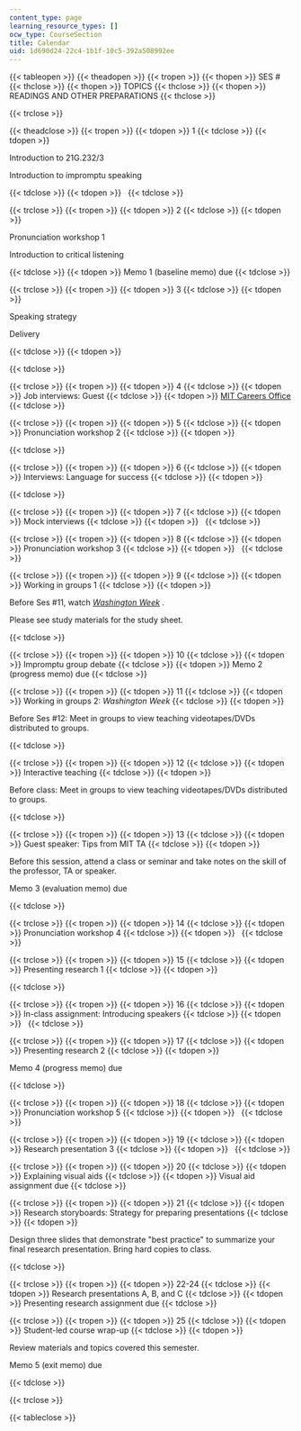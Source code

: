 ```yaml
---
content_type: page
learning_resource_types: []
ocw_type: CourseSection
title: Calendar
uid: 1d690d24-22c4-1b1f-10c5-392a508992ee
---
```


{{< tableopen >}}
{{< theadopen >}}
{{< tropen >}}
{{< thopen >}}
SES #
{{< thclose >}}
{{< thopen >}}
TOPICS
{{< thclose >}}
{{< thopen >}}
READINGS AND OTHER PREPARATIONS
{{< thclose >}}

{{< trclose >}}

{{< theadclose >}}
{{< tropen >}}
{{< tdopen >}}
1
{{< tdclose >}}
{{< tdopen >}}


Introduction to 21G.232/3

Introduction to impromptu speaking


{{< tdclose >}}
{{< tdopen >}}
 
{{< tdclose >}}

{{< trclose >}}
{{< tropen >}}
{{< tdopen >}}
2
{{< tdclose >}}
{{< tdopen >}}


Pronunciation workshop 1

Introduction to critical listening


{{< tdclose >}}
{{< tdopen >}}
Memo 1 (baseline memo) due
{{< tdclose >}}

{{< trclose >}}
{{< tropen >}}
{{< tdopen >}}
3
{{< tdclose >}}
{{< tdopen >}}


Speaking strategy

Delivery


{{< tdclose >}}
{{< tdopen >}}



{{< tdclose >}}

{{< trclose >}}
{{< tropen >}}
{{< tdopen >}}
4
{{< tdclose >}}
{{< tdopen >}}
Job interviews: Guest
{{< tdclose >}}
{{< tdopen >}}
[MIT Careers Office](http://web.mit.edu/career/www/)
{{< tdclose >}}

{{< trclose >}}
{{< tropen >}}
{{< tdopen >}}
5
{{< tdclose >}}
{{< tdopen >}}
Pronunciation workshop 2
{{< tdclose >}}
{{< tdopen >}}



{{< tdclose >}}

{{< trclose >}}
{{< tropen >}}
{{< tdopen >}}
6
{{< tdclose >}}
{{< tdopen >}}
Interviews: Language for success
{{< tdclose >}}
{{< tdopen >}}



{{< tdclose >}}

{{< trclose >}}
{{< tropen >}}
{{< tdopen >}}
7
{{< tdclose >}}
{{< tdopen >}}
Mock interviews
{{< tdclose >}}
{{< tdopen >}}
 
{{< tdclose >}}

{{< trclose >}}
{{< tropen >}}
{{< tdopen >}}
8
{{< tdclose >}}
{{< tdopen >}}
Pronunciation workshop 3
{{< tdclose >}}
{{< tdopen >}}
 
{{< tdclose >}}

{{< trclose >}}
{{< tropen >}}
{{< tdopen >}}
9
{{< tdclose >}}
{{< tdopen >}}
Working in groups 1
{{< tdclose >}}
{{< tdopen >}}


Before Ses #11, watch [_Washington Week_](http://www.pbs.org/weta/washingtonweek/) .

Please see study materials for the study sheet.


{{< tdclose >}}

{{< trclose >}}
{{< tropen >}}
{{< tdopen >}}
10
{{< tdclose >}}
{{< tdopen >}}
Impromptu group debate
{{< tdclose >}}
{{< tdopen >}}
Memo 2 (progress memo) due
{{< tdclose >}}

{{< trclose >}}
{{< tropen >}}
{{< tdopen >}}
11
{{< tdclose >}}
{{< tdopen >}}
Working in groups 2: _Washington Week_
{{< tdclose >}}
{{< tdopen >}}


Before Ses #12: Meet in groups to view teaching videotapes/DVDs distributed to groups.


{{< tdclose >}}

{{< trclose >}}
{{< tropen >}}
{{< tdopen >}}
12
{{< tdclose >}}
{{< tdopen >}}
Interactive teaching
{{< tdclose >}}
{{< tdopen >}}


Before class: Meet in groups to view teaching videotapes/DVDs distributed to groups.


{{< tdclose >}}

{{< trclose >}}
{{< tropen >}}
{{< tdopen >}}
13
{{< tdclose >}}
{{< tdopen >}}
Guest speaker: Tips from MIT TA
{{< tdclose >}}
{{< tdopen >}}


Before this session, attend a class or seminar and take notes on the skill of the professor, TA or speaker.

Memo 3 (evaluation memo) due


{{< tdclose >}}

{{< trclose >}}
{{< tropen >}}
{{< tdopen >}}
14
{{< tdclose >}}
{{< tdopen >}}
Pronunciation workshop 4
{{< tdclose >}}
{{< tdopen >}}
 
{{< tdclose >}}

{{< trclose >}}
{{< tropen >}}
{{< tdopen >}}
15
{{< tdclose >}}
{{< tdopen >}}
Presenting research 1
{{< tdclose >}}
{{< tdopen >}}



{{< tdclose >}}

{{< trclose >}}
{{< tropen >}}
{{< tdopen >}}
16
{{< tdclose >}}
{{< tdopen >}}
In-class assignment: Introducing speakers
{{< tdclose >}}
{{< tdopen >}}
 
{{< tdclose >}}

{{< trclose >}}
{{< tropen >}}
{{< tdopen >}}
17
{{< tdclose >}}
{{< tdopen >}}
Presenting research 2
{{< tdclose >}}
{{< tdopen >}}


Memo 4 (progress memo) due


{{< tdclose >}}

{{< trclose >}}
{{< tropen >}}
{{< tdopen >}}
18
{{< tdclose >}}
{{< tdopen >}}
Pronunciation workshop 5
{{< tdclose >}}
{{< tdopen >}}
 
{{< tdclose >}}

{{< trclose >}}
{{< tropen >}}
{{< tdopen >}}
19
{{< tdclose >}}
{{< tdopen >}}
Research presentation 3
{{< tdclose >}}
{{< tdopen >}}
 
{{< tdclose >}}

{{< trclose >}}
{{< tropen >}}
{{< tdopen >}}
20
{{< tdclose >}}
{{< tdopen >}}
Explaining visual aids
{{< tdclose >}}
{{< tdopen >}}
Visual aid assignment due
{{< tdclose >}}

{{< trclose >}}
{{< tropen >}}
{{< tdopen >}}
21
{{< tdclose >}}
{{< tdopen >}}
Research storyboards: Strategy for preparing presentations
{{< tdclose >}}
{{< tdopen >}}


Design three slides that demonstrate "best practice" to summarize your final research presentation. Bring hard copies to class.


{{< tdclose >}}

{{< trclose >}}
{{< tropen >}}
{{< tdopen >}}
22-24
{{< tdclose >}}
{{< tdopen >}}
Research presentations A, B, and C
{{< tdclose >}}
{{< tdopen >}}
Presenting research assignment due
{{< tdclose >}}

{{< trclose >}}
{{< tropen >}}
{{< tdopen >}}
25
{{< tdclose >}}
{{< tdopen >}}
Student-led course wrap-up
{{< tdclose >}}
{{< tdopen >}}


Review materials and topics covered this semester.

Memo 5 (exit memo) due


{{< tdclose >}}

{{< trclose >}}

{{< tableclose >}}